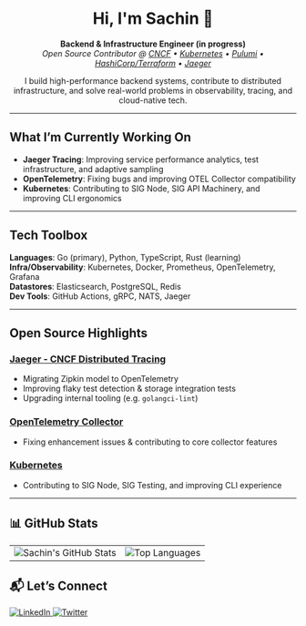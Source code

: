 <h1 align="center">Hi, I'm Sachin 👋</h1>

<p align="center">
  <strong>Backend & Infrastructure Engineer (in progress)</strong><br/>
  <em>
    Open Source Contributor @ 
    <a href="https://github.com/cncf" target="_blank">CNCF</a> • 
    <a href="https://github.com/kubernetes/kubernetes" target="_blank">Kubernetes</a> • 
    <a href="https://github.com/pulumi/pulumi" target="_blank">Pulumi</a> • 
    <a href="https://github.com/hashicorp/terraform" target="_blank">HashiCorp/Terraform</a> • 
    <a href="https://github.com/jaegertracing/jaeger" target="_blank">Jaeger</a>
  </em>
</p>


<p align="center">
  I build high-performance backend systems, contribute to distributed infrastructure, and solve real-world problems in observability, tracing, and cloud-native tech.
</p>

---

##  What I’m Currently Working On

- **Jaeger Tracing**: Improving service performance analytics, test infrastructure, and adaptive sampling  
- **OpenTelemetry**: Fixing bugs and improving OTEL Collector compatibility  
- **Kubernetes**: Contributing to SIG Node, SIG API Machinery, and improving CLI ergonomics  

---

##  Tech Toolbox

**Languages**: Go (primary), Python, TypeScript, Rust (learning)  
**Infra/Observability**: Kubernetes, Docker, Prometheus, OpenTelemetry, Grafana  
**Datastores**: Elasticsearch, PostgreSQL, Redis  
**Dev Tools**: GitHub Actions, gRPC, NATS, Jaeger  

---

##  Open Source Highlights

###  [Jaeger - CNCF Distributed Tracing](https://github.com/jaegertracing/jaeger)
- Migrating Zipkin model to OpenTelemetry  
- Improving flaky test detection & storage integration tests  
- Upgrading internal tooling (e.g. `golangci-lint`)  

###  [OpenTelemetry Collector](https://github.com/open-telemetry/opentelemetry-collector)
- Fixing enhancement issues & contributing to core collector features  

###  [Kubernetes](https://github.com/kubernetes/kubernetes)
- Contributing to SIG Node, SIG Testing, and improving CLI experience  

---

## 📊 GitHub Stats

<div align="center">

  <table>
    <tr>
      <td>
        <img src="https://github-readme-stats.vercel.app/api?username=sAchin-680&show=reviews,discussions_started,discussions_answered,prs_merged,prs_merged_percentage&show_icons=true&bg_color=00000000" alt="Sachin's GitHub Stats" />
      </td>
      <td>
        <img src="https://github-readme-stats.vercel.app/api/top-langs/?username=sAchin-680&layout=compact&bg_color=00000000" alt="Top Languages" />
      </td>
    </tr>
  </table>

</div>



## 📬 Let’s Connect

<p align="left">
  <a href="https://www.linkedin.com/in/sachinindwar/" target="_blank">
    <img src="https://img.shields.io/badge/LinkedIn-0077B5?logo=linkedin&style=for-the-badge" alt="LinkedIn" />
  </a>
  <a href="https://x.com/_sAchin63" target="_blank">
    <img src="https://img.shields.io/badge/Twitter-1DA1F2?logo=twitter&style=for-the-badge" alt="Twitter" />
  </a>
</p>
